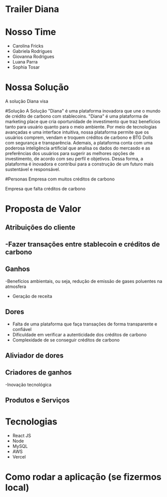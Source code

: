 # Trailer Diana 
# Nosso Time 
- Carolina Fricks
- Gabriela Rodrigues 
- Giovanna Rodrigues 
- Luana Parra
- Sophia Tosar
# Nossa Solução 
A solução Diana visa 

#Solução 
  A Solução "Diana" é uma plataforma inovadora que une o mundo de crédito de carbono com stablecoins. "Diana" é uma plataforma de marketing place que cria oportunidade de investimento que traz benefícios tanto para usuário quanto para o meio ambiente. Por meio de tecnologias avançadas e uma interface intuitiva, nossa plataforma permite que os usuários comprem, vendam e troquem créditos de carbono e BTG Dolls com segurança e transparência. 
  Ademais, a plataforma conta com uma poderosa inteligência artificial que analisa os dados do mercasdo e as preferências dos usuários para sugerir as melhores opções de investimento, de acordo com seu perfil e objetivos. Dessa forma, a plataforma é inovadora e contribui para a construção de um futuro mais sustentável e responsável.

#Personas
Empresa com muitos créditos de carbono 


Empresa que falta créditos de carbono 



# Proposta de Valor 

## Atribuições do cliente

-Fazer transações entre stablecoin e créditos de carbono 
- 


## Ganhos 
-Benefícios ambientais, ou seja, redução de emissão de gases poluentes na atmosfera
- Geração de receita



## Dores
- Falta de uma plataforma que faça transações de forma transparente e confiável
- Dificuldade em verificar a autenticidade dos créditos de carbono 
- Complexidade de se conseguir créditos de carbono 


## Aliviador de dores 


## Criadores de ganhos 
-Inovação tecnológica


## Produtos e Serviços 


# Tecnologias
- React JS
- Node 
- MySQL
- AWS
- Vercel 

# Como rodar a aplicação (se fizermos local)






